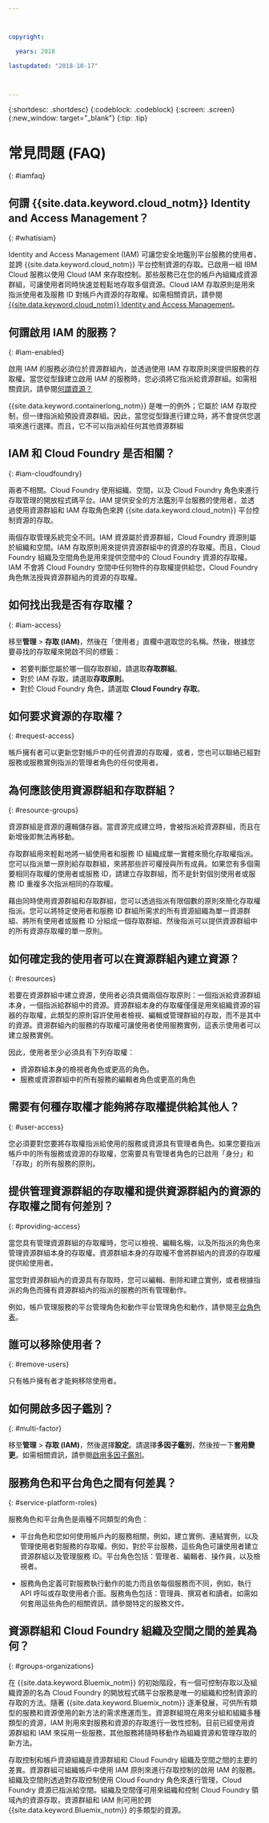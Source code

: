 ```yaml
---



copyright:

  years: 2018

lastupdated: "2018-10-17"



---
```


{:shortdesc: .shortdesc}
{:codeblock: .codeblock}
{:screen: .screen}
{:new_window: target="_blank"}
{:tip: .tip}

# 常見問題 (FAQ)
{: #iamfaq}

## 何謂 {{site.data.keyword.cloud_notm}} Identity and Access Management？ 
{: #whatisiam}

Identity and Access Management (IAM) 可讓您安全地鑑別平台服務的使用者，並跨 {{site.data.keyword.cloud_notm}} 平台控制資源的存取。已啟用一組 IBM Cloud 服務以使用 Cloud IAM 來存取控制。那些服務已在您的帳戶內組織成資源群組，可讓使用者同時快速並輕鬆地存取多個資源。Cloud IAM 存取原則是用來指派使用者及服務 ID 對帳戶內資源的存取權。如需相關資訊，請參閱 [{{site.data.keyword.cloud_notm}} Identity and Access Management](/docs/iam/index.html#iamoverview)。

## 何謂啟用 IAM 的服務？
{: #iam-enabled}

啟用 IAM 的服務必須位於資源群組內，並透過使用 IAM 存取原則來提供服務的存取權。當您從型錄建立啟用 IAM 的服務時，您必須將它指派給資源群組。如需相關資訊，請參閱[何謂資源？](/docs/resources/acct_resources.html#resource)

{{site.data.keyword.containerlong_notm}} 是唯一的例外；它屬於 IAM 存取控制，但一律指派給預設資源群組。因此，當您從型錄進行建立時，將不會提供您選項來進行選擇。而且，它不可以指派給任何其他資源群組


## IAM 和 Cloud Foundry 是否相關？
{: #iam-cloudfoundry}

兩者不相關。Cloud Foundry 使用組織、空間，以及 Cloud Foundry 角色來進行存取管理的開放程式碼平台。IAM 提供安全的方法鑑別平台服務的使用者，並透過使用資源群組和 IAM 存取角色來跨 {{site.data.keyword.cloud_notm}} 平台控制資源的存取。

兩個存取管理系統完全不同。IAM 資源屬於資源群組，Cloud Foundry 資源則屬於組織和空間。IAM 存取原則用來提供資源群組中的資源的存取權。而且，Cloud Foundry 組織及空間角色是用來提供空間中的 Cloud Foundry 資源的存取權。IAM 不會將 Cloud Foundry 空間中任何物件的存取權提供給您，Cloud Foundry 角色無法授與資源群組內的資源的存取權。

## 如何找出我是否有存取權？
{: #iam-access}

移至**管理** &gt; **存取 (IAM)**，然後在「使用者」直欄中選取您的名稱。然後，根據您要尋找的存取權來開啟不同的標籤：

* 若要判斷您屬於哪一個存取群組，請選取**存取群組**。
* 對於 IAM 存取，請選取**存取原則**。
* 對於 Cloud Foundry 角色，請選取 **Cloud Foundry 存取**。

## 如何要求資源的存取權？
{: #request-access}

帳戶擁有者可以更新您對帳戶中的任何資源的存取權，或者，您也可以聯絡已經對服務或服務實例指派的管理者角色的任何使用者。 

## 為何應該使用資源群組和存取群組？ 
{: #resource-groups}

資源群組是資源的邏輯儲存器。當資源完成建立時，會被指派給資源群組，而且在新增後即無法再移動。 

存取群組用來輕鬆地將一組使用者和服務 ID 組織成單一實體來簡化存取權指派。您可以指派單一原則給存取群組，來將那些許可權授與所有成員。如果您有多個需要相同存取權的使用者或服務 ID，請建立存取群組，而不是針對個別使用者或服務 ID 重複多次指派相同的存取權。

藉由同時使用資源群組和存取群組，您可以透過指派有限個數的原則來簡化存取權指派。您可以將特定使用者和服務 ID 群組所需求的所有資源組織為單一資源群組、將所有使用者或服務 ID 分組成一個存取群組、然後指派可以提供資源群組中的所有資源存取權的單一原則。

## 如何確定我的使用者可以在資源群組內建立資源？
{: #resources}

若要在資源群組中建立資源，使用者必須具備兩個存取原則：一個指派給資源群組本身，一個指派給群組中的資源。資源群組本身的存取權僅僅是用來組織資源的容器的存取權，此類型的原則容許使用者檢視、編輯或管理群組的存取，而不是其中的資源。資源群組內的服務的存取權可讓使用者使用服務實例，這表示使用者可以建立服務實例。

因此，使用者至少必須具有下列存取權：

* 資源群組本身的檢視者角色或更高的角色。
* 服務或資源群組中的所有服務的編輯者角色或更高的角色


## 需要有何種存取權才能夠將存取權提供給其他人？
{: #user-access}

您必須要對您要將存取權指派給使用的服務或資源具有管理者角色。如果您要指派帳戶中的所有服務或資源的存取權，您需要具有管理者角色的已啟用「身分」和「存取」的所有服務的原則。 

## 提供管理資源群組的存取權和提供資源群組內的資源的存取權之間有何差別？
{: #providing-access}

當您具有管理資源群組的存取權時，您可以檢視、編輯名稱，以及所指派的角色來管理資源群組本身的存取權。資源群組本身的存取權不會將群組內的資源的存取權提供給使用者。

當您對資源群組內的資源具有存取時，您可以編輯、刪除和建立實例，或者根據指派的角色而擁有資源群組內的指派的服務的所有管理動作。 

例如，帳戶管理服務的平台管理角色和動作平台管理角色和動作，請參閱[平台角色表](/docs/iam/users_roles.html#platformrolestable2)。

## 誰可以移除使用者？
{: #remove-users}

只有帳戶擁有者才能夠移除使用者。 

## 如何開啟多因子鑑別？
{: #multi-factor}

移至**管理** &gt; **存取 (IAM)**，然後選擇**設定**。請選擇**多因子鑑別**，然後按一下**套用變更**。如需相關資訊，請參閱[啟用多因子鑑別](/docs/iam/mfa.html#enablemfa)。

## 服務角色和平台角色之間有何差異？ 
{: #service-platform-roles}

服務角色和平台角色是兩種不同類型的角色： 

* 平台角色和您如何使用帳戶內的服務相關，例如，建立實例、連結實例，以及管理使用者對服務的存取權。例如，對於平台服務，這些角色可讓使用者建立資源群組以及管理服務 ID。平台角色包括：管理者、編輯者、操作員，以及檢視者。 

* 服務角色定義可對服務執行動作的能力而且依每個服務而不同，例如，執行 API 呼叫或存取使用者介面。服務角色包括：管理員、撰寫者和讀者。如需如何套用這些角色的相關資訊，請參閱特定的服務文件。

## 資源群組和 Cloud Foundry 組織及空間之間的差異為何？
{: #groups-organizations}

在 {{site.data.keyword.Bluemix_notm}} 的初始階段，有一個可控制存取以及組織資源的名為 Cloud Foundry 的開放程式碼平台服務是唯一的組織和控制資源的存取的方法。隨著 {{site.data.keyword.Bluemix_notm}} 逐漸發展，可供所有類型的服務和資源使用的新方法的需求應運而生。資源群組現在用來分組和組織多種類型的資源，IAM 則用來對服務和資源的存取進行一致性控制。目前已經使用資源群組和 IAM 來採用一些服務，其他服務將隨時移動作為組織資源和管理存取的新方法。

存取控制和帳戶資源組織是資源群組和 Cloud Foundry 組織及空間之間的主要的差異。資源群組可組織帳戶中使用 IAM 原則來進行存取控制的啟用 IAM 的服務。組織及空間則透過對存取控制使用 Cloud Foundry 角色來進行管理，Cloud Foundry 資源已指派給空間。組織及空間僅可用來組織和控制  Cloud Foundry 領域內的資源存取，資源群組和 IAM 則可用於跨 {{site.data.keyword.Bluemix_notm}} 的多類型的資源。

